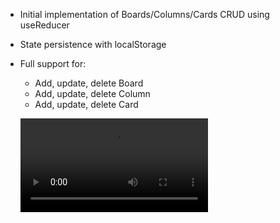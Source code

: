 - Initial implementation of Boards/Columns/Cards CRUD using useReducer
- State persistence with localStorage
- Full support for:

  - Add, update, delete Board
  - Add, update, delete Column
  - Add, update, delete Card

  <video controls src="/public/demo-crud.mp4" title="Title"></video>
